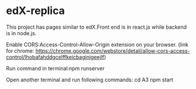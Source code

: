 # edX-replica
This project has pages similar to edX.Front end is in react.js while backend is in node.js.

Enable CORS:Access-Control-Allow-Origin extension on your browser. (link for chrome: https://chrome.google.com/webstore/detail/allow-cors-access-control/lhobafahddgcelffkeicbaginigeejlf)

Run command in terminal:npm runserver

Open another terminal and run following commands:
cd A3
npm start



